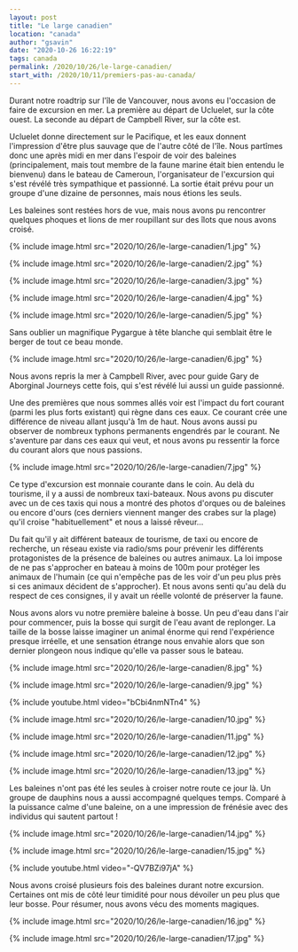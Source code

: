 ```yaml
---
layout: post
title: "Le large canadien"
location: "canada"
author: "gsavin"
date: "2020-10-26 16:22:19"
tags: canada
permalink: /2020/10/26/le-large-canadien/
start_with: /2020/10/11/premiers-pas-au-canada/
---
```

Durant notre roadtrip sur l'île de Vancouver, nous avons eu l'occasion de faire de excursion en mer. La première au départ de Ucluelet, sur la côte ouest. La seconde au départ de Campbell River, sur la côte est.

Ucluelet donne directement sur le Pacifique, et les eaux donnent l'impression d'être plus sauvage que de l'autre côté de l'île. Nous partîmes donc une après midi en mer dans l'espoir de voir des baleines (principalement, mais tout membre de la faune marine était bien entendu le bienvenu) dans le bateau de Cameroun, l'organisateur de l'excursion qui s'est révélé très sympathique et passionné. La sortie était prévu pour un groupe d'une dizaine de personnes, mais nous étions les seuls.

Les baleines sont restées hors de vue, mais nous avons pu rencontrer quelques phoques et lions de mer roupillant sur des îlots que nous avons croisé.

{% include image.html src="2020/10/26/le-large-canadien/1.jpg" %}

{% include image.html src="2020/10/26/le-large-canadien/2.jpg" %}

{% include image.html src="2020/10/26/le-large-canadien/3.jpg" %}

{% include image.html src="2020/10/26/le-large-canadien/4.jpg" %}

{% include image.html src="2020/10/26/le-large-canadien/5.jpg" %}

Sans oublier un magnifique Pygargue à tête blanche qui semblait être le berger de tout ce beau monde.

{% include image.html src="2020/10/26/le-large-canadien/6.jpg" %}

Nous avons repris la mer à Campbell River, avec pour guide Gary de Aborginal Journeys cette fois, qui s'est révélé lui aussi un guide passionné.

Une des premières que nous sommes allés voir est l'impact du fort courant (parmi les plus forts existant) qui règne dans ces eaux. Ce courant crée une différence de niveau allant jusqu'à 1m de haut. Nous avons aussi pu observer de nombreux typhons permanents engendrés par le courant. Ne s'aventure par dans ces eaux qui veut, et nous avons pu ressentir la force du courant alors que nous passions.

{% include image.html src="2020/10/26/le-large-canadien/7.jpg" %}

Ce type d'excursion est monnaie courante dans le coin. Au delà du tourisme, il y a aussi de nombreux taxi-bateaux. Nous avons pu discuter avec un de ces taxis qui nous a montré des photos d'orques ou de baleines ou encore d'ours (ces derniers viennent manger des crabes sur la plage) qu'il croise "habituellement" et nous a laissé rêveur...

Du fait qu'il y ait différent bateaux de tourisme, de taxi ou encore de recherche, un réseau existe via radio/sms pour prévenir les différents protagonistes de la présence de baleines ou autres animaux. La loi impose de ne pas s'approcher en bateau à moins de 100m pour protéger les animaux de l'humain (ce qui n'empêche pas de les voir d'un peu plus près si ces animaux décident de s'approcher). Et nous avons senti qu'au delà du respect de ces consignes, il y avait un réelle volonté de préserver la faune.

Nous avons alors vu notre première baleine à bosse. Un peu d'eau dans l'air pour commencer, puis la bosse qui surgit de l'eau avant de replonger. La taille de la bosse laisse imaginer un animal énorme qui rend l'expérience presque irréelle, et une sensation étrange nous envahie alors que son dernier plongeon nous indique qu'elle va passer sous le bateau.

{% include image.html src="2020/10/26/le-large-canadien/8.jpg" %}

{% include image.html src="2020/10/26/le-large-canadien/9.jpg" %}

{% include youtube.html video="bCbi4nmNTn4" %}

{% include image.html src="2020/10/26/le-large-canadien/10.jpg" %}

{% include image.html src="2020/10/26/le-large-canadien/11.jpg" %}

{% include image.html src="2020/10/26/le-large-canadien/12.jpg" %}

{% include image.html src="2020/10/26/le-large-canadien/13.jpg" %}

Les baleines n'ont pas été les seules à croiser notre route ce jour là. Un groupe de dauphins nous a aussi accompagné quelques temps. Comparé à la puissance calme d'une baleine, on a une impression de frénésie avec des individus qui sautent partout !

{% include image.html src="2020/10/26/le-large-canadien/14.jpg" %}

{% include image.html src="2020/10/26/le-large-canadien/15.jpg" %}

{% include youtube.html video="-QV7BZi97jA" %}

Nous avons croisé plusieurs fois des baleines durant notre excursion. Certaines ont mis de côté leur timidité pour nous dévoiler un peu plus que leur bosse. Pour résumer, nous avons vécu des moments magiques.

{% include image.html src="2020/10/26/le-large-canadien/16.jpg" %}

{% include image.html src="2020/10/26/le-large-canadien/17.jpg" %}
